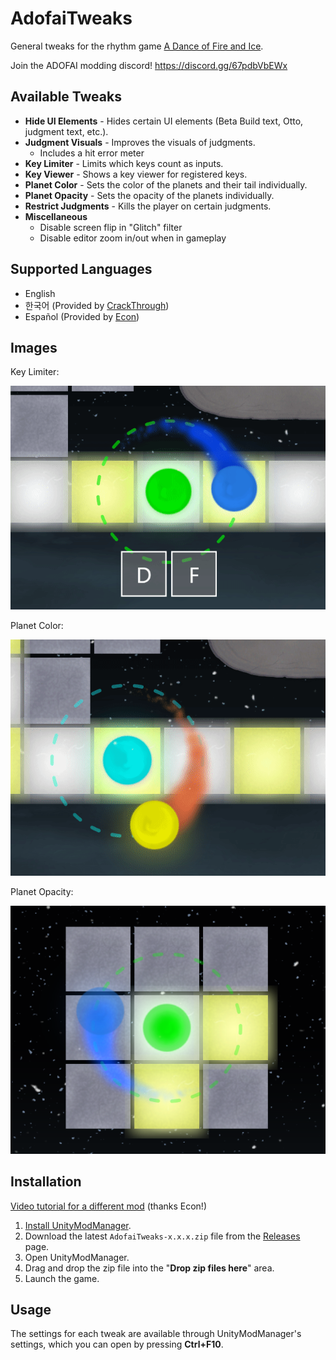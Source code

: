 ﻿# AdofaiTweaks

General tweaks for the rhythm game
[A Dance of Fire and Ice](https://store.steampowered.com/app/977950/A_Dance_of_Fire_and_Ice/).

Join the ADOFAI modding discord! https://discord.gg/67pdbVbEWx

## Available Tweaks

*   **Hide UI Elements** - Hides certain UI elements (Beta Build text, Otto,
   judgment text, etc.).
*   **Judgment Visuals** - Improves the visuals of judgments.
    *   Includes a hit error meter
*   **Key Limiter** - Limits which keys count as inputs.
*   **Key Viewer** - Shows a key viewer for registered keys.
*   **Planet Color** - Sets the color of the planets and their tail
    individually.
*   **Planet Opacity** - Sets the opacity of the planets individually.
*   **Restrict Judgments** - Kills the player on certain judgments.
*   **Miscellaneous**
    *   Disable screen flip in "Glitch" filter
    *   Disable editor zoom in/out when in gameplay

## Supported Languages

*   English
*   한국어 (Provided by [CrackThrough](https://github.com/CrackThrough))
*   Español (Provided by
    [Econ](https://www.youtube.com/channel/UCE7Kv2xKmB_pLnBV0VBrNYA))

## Images

Key Limiter:

![Key Limiter Image](./Images/keylimiter1.gif)

Planet Color:

![Planet Color Image](./Images/planetcolor1.gif)

Planet Opacity:

![Planet Opacity Image](./Images/planetopacity1.png)

## Installation

[Video tutorial for a different mod](https://youtu.be/v60FdewWjY8) (thanks
Econ!)

1.  [Install UnityModManager](https://www.nexusmods.com/site/mods/21).
1.  Download the latest `AdofaiTweaks-x.x.x.zip` file from the
    [Releases](https://github.com/PizzaLovers007/AdofaiTweaks/releases) page.
1.  Open UnityModManager.
1.  Drag and drop the zip file into the "**Drop zip files here**" area.
1.  Launch the game.

## Usage

The settings for each tweak are available through UnityModManager's settings,
which you can open by pressing **Ctrl+F10**.